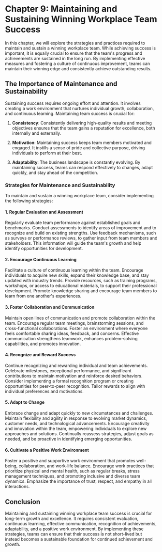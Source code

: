 Chapter 9: Maintaining and Sustaining Winning Workplace Team Success
====================================================================

In this chapter, we will explore the strategies and practices required to maintain and sustain a winning workplace team. While achieving success is important, it is equally crucial to ensure that the team's progress and achievements are sustained in the long run. By implementing effective measures and fostering a culture of continuous improvement, teams can maintain their winning edge and consistently achieve outstanding results.

The Importance of Maintenance and Sustainability
------------------------------------------------

Sustaining success requires ongoing effort and attention. It involves creating a work environment that nurtures individual growth, collaboration, and continuous learning. Maintaining team success is crucial for:

1. **Consistency**: Consistently delivering high-quality results and meeting objectives ensures that the team gains a reputation for excellence, both internally and externally.

2. **Motivation**: Maintaining success keeps team members motivated and engaged. It instills a sense of pride and collective purpose, driving individuals to perform at their best.

3. **Adaptability**: The business landscape is constantly evolving. By maintaining success, teams can respond effectively to changes, adapt quickly, and stay ahead of the competition.

### Strategies for Maintenance and Sustainability

To maintain and sustain a winning workplace team, consider implementing the following strategies:

#### 1. Regular Evaluation and Assessment

Regularly evaluate team performance against established goals and benchmarks. Conduct assessments to identify areas of improvement and to recognize and build on existing strengths. Use feedback mechanisms, such as surveys or performance reviews, to gather input from team members and stakeholders. This information will guide the team's growth and help identify opportunities for development.

#### 2. Encourage Continuous Learning

Facilitate a culture of continuous learning within the team. Encourage individuals to acquire new skills, expand their knowledge base, and stay updated with industry trends. Provide resources, such as training programs, workshops, or access to educational materials, to support their professional development. Promote knowledge sharing and encourage team members to learn from one another's experiences.

#### 3. Foster Collaboration and Communication

Maintain open lines of communication and promote collaboration within the team. Encourage regular team meetings, brainstorming sessions, and cross-functional collaborations. Foster an environment where everyone feels comfortable sharing ideas, feedback, and concerns. Effective communication strengthens teamwork, enhances problem-solving capabilities, and promotes innovation.

#### 4. Recognize and Reward Success

Continue recognizing and rewarding individual and team achievements. Celebrate milestones, exceptional performance, and significant contributions to maintain motivation and reinforce desired behaviors. Consider implementing a formal recognition program or creating opportunities for peer-to-peer recognition. Tailor rewards to align with individual preferences and motivations.

#### 5. Adapt to Change

Embrace change and adapt quickly to new circumstances and challenges. Maintain flexibility and agility in response to evolving market dynamics, customer needs, and technological advancements. Encourage creativity and innovation within the team, empowering individuals to explore new approaches and solutions. Continually reassess strategies, adjust goals as needed, and be proactive in identifying emerging opportunities.

#### 6. Cultivate a Positive Work Environment

Foster a positive and supportive work environment that promotes well-being, collaboration, and work-life balance. Encourage work practices that prioritize physical and mental health, such as regular breaks, stress management techniques, and promoting inclusive and diverse team dynamics. Emphasize the importance of trust, respect, and empathy in all interactions.

Conclusion
----------

Maintaining and sustaining winning workplace team success is crucial for long-term growth and excellence. It requires consistent evaluation, continuous learning, effective communication, recognition of achievements, adaptability, and a positive work environment. By implementing these strategies, teams can ensure that their success is not short-lived but instead becomes a sustainable foundation for continued achievement and growth.
